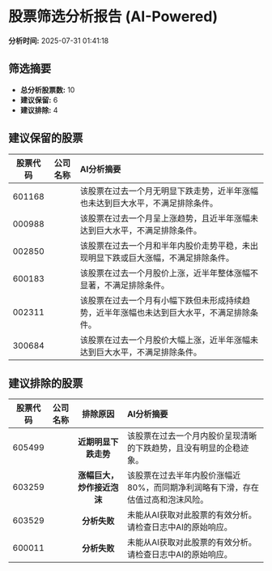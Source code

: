 # 股票筛选分析报告 (AI-Powered)

**分析时间:** 2025-07-31 01:41:18

## 筛选摘要

- **总分析股票数:** 10
- **建议保留:** 6
- **建议排除:** 4

## 建议保留的股票

| 股票代码 | 公司名称 | AI分析摘要 |
|:---:|:---:|:---|
| 601168 |  | 该股票在过去一个月无明显下跌走势，近半年涨幅也未达到巨大水平，不满足排除条件。 |
| 000988 |  | 该股票在过去一个月呈上涨趋势，且近半年涨幅未达到巨大水平，不满足排除条件。 |
| 002850 |  | 该股票在过去一个月和半年内股价走势平稳，未出现明显下跌或巨大涨幅，不满足排除条件。 |
| 600183 |  | 该股票在过去一个月股价上涨，近半年整体涨幅不显著，不满足排除条件。 |
| 002311 |  | 该股票在过去一个月有小幅下跌但未形成持续趋势，近半年涨幅也未达到巨大水平，不满足排除条件。 |
| 300684 |  | 该股票在过去一个月股价大幅上涨，近半年涨幅未达到巨大水平，不满足排除条件。 |

## 建议排除的股票

| 股票代码 | 公司名称 | 排除原因 | AI分析摘要 |
|:---:|:---:|:---:|:---|
| 605499 |  | **近期明显下跌走势** | 该股票在过去一个月内股价呈现清晰的下跌趋势，且没有明显的企稳迹象。 |
| 603259 |  | **涨幅巨大，炒作接近泡沫** | 该股票在过去半年内股价涨幅近80%，而同期净利润略有下滑，存在估值过高和泡沫风险。 |
| 603529 |  | **分析失败** | 未能从AI获取对此股票的有效分析。请检查日志中AI的原始响应。 |
| 600011 |  | **分析失败** | 未能从AI获取对此股票的有效分析。请检查日志中AI的原始响应。 |
